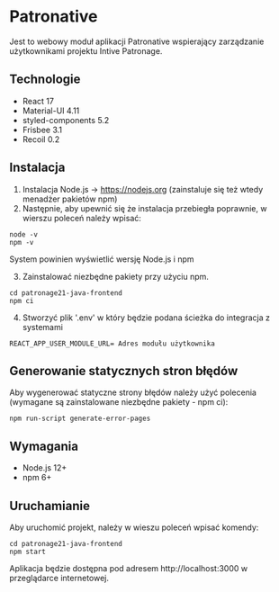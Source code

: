 # Patronative
Jest to webowy moduł aplikacji Patronative wspierający zarządzanie użytkownikami projektu Intive Patronage.

## Technologie
- React 17
- Material-UI 4.11
- styled-components 5.2
- Frisbee 3.1
- Recoil 0.2

## Instalacja
1) Instalacja Node.js -> https://nodejs.org (zainstaluje się też wtedy menadżer pakietów npm) 
2) Następnie, aby upewnić się że instalacja przebiegła poprawnie, w wierszu poleceń należy wpisać:

```
node -v
npm -v
``` 
System powinien wyświetlić wersję Node.js i npm

3) Zainstalować niezbędne pakiety przy użyciu npm.

```
cd patronage21-java-frontend
npm ci
```

4) Stworzyć plik '.env' w który będzie podana ścieżka do integracja z systemami
```
REACT_APP_USER_MODULE_URL= Adres modułu użytkownika
```

## Generowanie statycznych stron błędów
Aby wygenerować statyczne strony błędów należy użyć polecenia (wymagane są zainstalowane niezbędne pakiety - npm ci):
```
npm run-script generate-error-pages
```

## Wymagania
- Node.js 12+
- npm 6+

## Uruchamianie
Aby uruchomić projekt, należy w wieszu poleceń wpisać komendy:

```
cd patronage21-java-frontend
npm start
```

Aplikacja będzie dostępna pod adresem http://localhost:3000 w przeglądarce internetowej.
